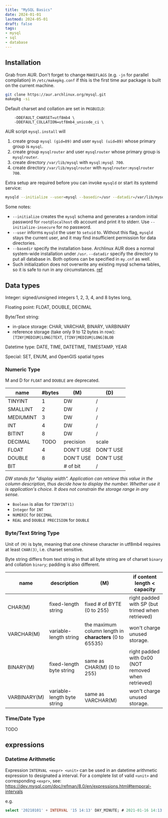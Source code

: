 ```yaml
---
title: "MySQL Basics"
date: 2024-01-01
lastmod: 2024-05-01
draft: false
tags:
- mysql
- sql
- database
---
```


Installation
-----------

Grab from AUR. Don't forget to change `MAKEFLAGS` (e.g. `-jn` for parallel compilation) in `/etc/makepkg.conf` if this is the first time aur package is built on the current machine. 

```bash
git clone https://aur.archlinux.org/mysql.git
makepkg -si
```

Default charset and collation are set in `PKGBUILD`:

```pkgbuild
	-DDEFAULT_CHARSET=utf8mb4 \
	-DDEFAULT_COLLATION=utf8mb4_unicode_ci \
```


AUR script `mysql.install` will
1. create group `mysql (gid=89)` and user `mysql (uid=89)` whose primary group is `mysql`.
2. create group `mysqlrouter` and user `mysqlrouter` whose primary group is `mysqlrouter`.
3. create directory `/var/lib/mysql` with `mysql:mysql 700`.
4. create directory `/var/lib/mysqlrouter` with `mysqlrouter:mysqlrouter 700`.

Extra setup are required before you can invoke `mysqld` or start its systemd service:

```bash
mysqld --initialize --user=mysql --basedir=/usr --datadir=/var/lib/mysql
```

Some notes:
- `--initialize` creates the `mysql` schema and generates a random initial password for `root@localhost` db account and print it to stderr. Use `--initialize-insecure` for no password.
- `--user` informs `mysqld` the user to `setuid` to. Without this flag, `mysqld` stays the current user, and it may find insufficient permission for data directories.
- `--basedir` specify the installation base. Archlinux AUR does a normal system-wide installation under `/usr`. `--datadir` specify the directory to put all database in. Both options can be specified in `my.cnf` as well.
- Such initialization does not overwrite any existing mysql schema tables, so it is safe to run in any circumstances. [ref](https://dev.mysql.com/doc/refman/8.0/en/data-directory-initialization.html)

## Data types

Integer: signed/unsigned integers 1, 2, 3, 4, and 8 bytes long, 

Floating point: FLOAT, DOUBLE, DECIMAL

Byte/Text string:
- in-place storage: CHAR, VARCHAR, BINARY, VARBINARY
- reference storage (take only 9 to 12 bytes in row): `[TINY|MEDIUM|LONG]TEXT`, `[TINY|MEDIUM|LONG]BLOB`

Datetime type: DATE, TIME, DATETIME, TIMESTAMP, YEAR

Special: SET, ENUM, and OpenGIS spatial types

### Numeric Type

M and D for `FLOAT` and `DOUBLE` are deprecated.

| name      | #bytes | (M)       | (D)       |
|-----------|--------|-----------|-----------|
| TINYINT   | 1      | DW        | /         |
| SMALLINT  | 2      | DW        | /         |
| MEDIUMINT | 3      | DW        | /         |
| INT       | 4      | DW        | /         |
| BITINT    | 8      | DW        | /         |
| DECIMAL   | TODO   | precision | scale     |
| FLOAT     | 4      | DON'T USE | DON'T USE |
| DOUBLE    | 8      | DON'T USE | DON'T USE |
| BIT       |        | # of bit  | /         |

*DW stands for "display width". Application can retrieve this value in the column description, thus decide how to display the number. Whether use it is application's choice. It does not constrain the storage range in any sense.*

- `Boolean` is alias for `TINYINT(1)`
- `Integer` for `INT`
- `NUMERIC` for `DECIMAL`
- `REAL` and `DOUBLE PRECISION` for `DOUBLE`

### Byte/Text String Type

Unit of `(M)` is byte, meaning that one chinese character in utf8mb4 requires at least `CHAR(3)`, i.e. charset sensitive.

Byte string differs from text string in that all byte string are of charset `binary` and collation `binary`; padding is also different.

| name         | description                 | (M)                                                      | if content length < capacity                        |
|--------------|-----------------------------|----------------------------------------------------------|-----------------------------------------------------|
| CHAR(M)      | fixed-length string         | fixed # of BYTE (0 to 255)                               | right padded with SP (but trimed when retrieved)    |
| VARCHAR(M)   | variable-length string      | the maximum column length in **characters** (0 to 65535) | won't charge unused storage.                        |
| BINARY(M)    | fixed-length byte string    | same as CHAR(M) (0 to 255)                               | right padded with 0x00 (NOT removed when retrieved) |
| VARBINARY(M) | variable-length byte string | same as VARCHAR(M)                                       | won't charge unused storage.                        |



### Time/Date Type

TODO


## expressions

### Datetime Arithmetic

Expression `INTERVAL <expr> <unit>` can be used in an datetime arithmetic expression to designated a interval.
For a complete list of valid `<unit>` and corresponding `<expr>`, see:
https://dev.mysql.com/doc/refman/8.0/en/expressions.html#temporal-intervals

e.g.

```sql
select '20210101' + INTERVAL '15 14:13' DAY_MINUTE; # 2021-01-16 14:13:00
```

